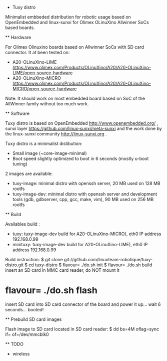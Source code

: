 
* Tuxy distro

Minimalist embbeded distribution for robotic usage based on OpenEmbedded and linux-sunxi for Olimex OLinuXino Allwinner SoCs based boards.

** Hardware

For Olimex Olinuxino boards based on Allwinner SoCs with SD card connector. It at been tested on:
- A20-OLinuXino-LIME https://www.olimex.com/Products/OLinuXino/A20/A20-OLinuXino-LIME/open-source-hardware
- A20-OLinuXino-MICRO https://www.olimex.com/Products/OLinuXino/A20/A20-OLinuXino-MICRO/open-source-hardware

Note: It should work on most embedded board based on SoC of the AllWinner family without too much work.

** Software

Tuxy distro is based on OpenEmbedded http://www.openembedded.org/ , sunxi layer https://github.com/linux-sunxi/meta-sunxi and the work done by the linux-sunxi community http://linux-sunxi.org .

Tuxy distro is a minimalist distibution:
- Small image (~core-image-minimal)
- Boot speed slightly optimized to boot in 6 seconds (mostly u-boot tuning)

2 images are available:
- tuxy-image: minimal distro with openssh server, 20 MB used on 128 MB rootfs
- tuxy-image-dev: minimal distro with openssh server and development tools (gdb, gdbserver, cpp, gcc, make, vim), 90 MB used on 256 MB rootfs

** Build

Availables build <flavour>:
- tuxy: tuxy-image-dev build for A20-OLinuXino-MICRO), eth0 IP address 192.168.0.99
- minituxy: tuxy-image-dev build for A20-OLinuXino-LIME), eth0 IP address 192.168.0.99

Build instruction:
  $ git clone git://github.com/linuxteam-robotique/tuxy-distro.git
  $ cd tuxy-distro
  $ flavour=<flavour> ./do.sh init
  $ flavour=<flavour> ./do.sh build
  insert an SD card in MMC card reader, do NOT mount it
  # flavour=<flavour> ./do.sh flash
  insert SD card into SD card connector of the board and power it up... wait 6 seconds... booted!

** Prebuild SD card images

Flash image to SD card located in SD card reader:
  $ dd bs=4M oflag=sync if=<image> of=/dev/mmcblk0

** TODO

- wireless

